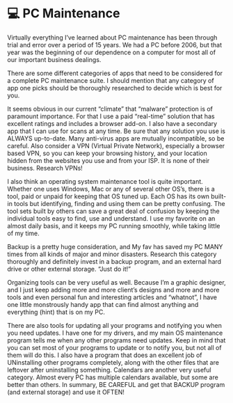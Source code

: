 # 💻 PC Maintenance

Virtually everything I’ve learned about PC maintenance has been through trial and error over a
period of 15 years. We had a PC before 2006, but that year was the beginning of our
dependence on a computer for most all of our important business dealings.

There are some different categories of apps that need to be considered for a complete PC
maintenance suite. I should mention that any category of app one picks should be thoroughly
researched to decide which is best for you.

It seems obvious in our current “climate” that “malware” protection is of paramount
importance. For that I use a paid “real-time” solution that has excellent ratings and includes a
browser add-on. I also have a secondary app that I can use for scans at any time. Be sure that
any solution you use is ALWAYS up-to-date. Many anti-virus apps are mutually incompatible,
so be careful. Also consider a VPN (Virtual Private Network), especially a browser based VPN,
so you can keep your browsing history, and your location hidden from the websites you use
and from your ISP. It is none of their business. Research VPNs!

I also think an operating system maintenance tool is quite important. Whether one uses
Windows, Mac or any of several other OS’s, there is a tool, paid or unpaid for keeping that OS
tuned up. Each OS has its own built-in tools but identifying, finding and using them can be
pretty confusing. The tool sets built by others can save a great deal of confusion by keeping
the individual tools easy to find, use and understand. I use my favorite on an almost daily
basis, and it keeps my PC running smoothly, while taking little of my time.

Backup is a pretty huge consideration, and My fav has saved my PC MANY times from all kinds
of major and minor disasters. Research this category thoroughly and definitely invest in a
backup program, and an external hard drive or other external storage. “Just do it!”

Organizing tools can be very useful as well. Because I’m a graphic designer, and I just keep
adding more and more client’s designs and more and more tools and even personal fun and
interesting articles and “whatnot”, I have one little monstrously handy app that can find
almost anything and everything (hint) that is on my PC.

There are also tools for updating all your programs and notifying you when you need updates.
I have one for my drivers, and my main OS maintenance program tells me when any other
programs need updates. Keep in mind that you can set most of your programs to update or to
notify you, but not all of them will do this. I also have a program that does an excellent job of
UNinstalling other programs completely, along with the other files that are leftover after
uninstalling something. Calendars are another very useful category. Almost every PC has
multiple calendars available, but some are better than others. In summary, BE CAREFUL and
get that BACKUP program (and external storage) and use it OFTEN!

